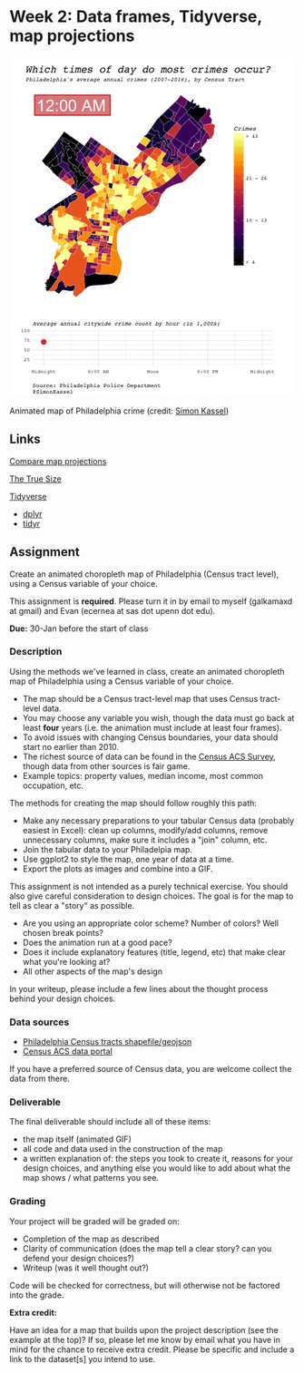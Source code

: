 # Week 2: Data frames, Tidyverse, map projections

![Philadelphia crime map](https://github.com/MUSA-620-Spring-2018/MUSA-620-Week-2/blob/master/phila_crime_sk.gif "Philadelphia crime map")

Animated map of Philadelphia crime (credit: [Simon Kassel](https://twitter.com/SimonKassel))


## Links

[Compare map projections](http://metrocosm.com/compare-map-projections.html)

[The True Size](https://thetruesize.com/)

[Tidyverse](https://www.tidyverse.org/)
- [dplyr](http://dplyr.tidyverse.org/)
- [tidyr](http://tidyr.tidyverse.org/)


## Assignment

Create an animated choropleth map of Philadelphia (Census tract level), using a Census variable of your choice.

This assignment is **required**. Please turn it in by email to myself (galkamaxd at gmail) and Evan (ecernea at sas dot upenn dot edu).

**Due:** 30-Jan before the start of class

### Description

Using the methods we've learned in class, create an animated choropleth map of Philadelphia using a Census variable of your choice.
- The map should be a Census tract-level map that uses Census tract-level data.
- You may choose any variable you wish, though the data must go back at least **four** years (i.e. the animation must include at least four frames).
- To avoid issues with changing Census boundaries, your data should start no earlier than 2010.
- The richest source of data can be found in the [Census ACS Survey](https://data2.nhgis.org/main), though data from other sources is fair game.
- Example topics: property values, median income, most common occupation, etc.

The methods for creating the map should follow roughly this path:
- Make any necessary preparations to your tabular Census data (probably easiest in Excel): clean up columns, modify/add columns, remove unnecessary columns, make sure it includes a "join" column, etc.
- Join the tabular data to your Philadelpia map.
- Use ggplot2 to style the map, one year of data at a time.
- Export the plots as images and combine into a GIF.

This assignment is not intended as a purely technical exercise. You should also give careful consideration to design choices. The goal is for the map to tell as clear a "story" as possible.
- Are you using an appropriate color scheme? Number of colors? Well chosen break points?
- Does the animation run at a good pace?
- Does it include explanatory features (title, legend, etc) that make clear what you're looking at?
- All other aspects of the map's design

In your writeup, please include a few lines about the thought process behind your design choices.

### Data sources

- [Philadelphia Census tracts shapefile/geojson](https://www.opendataphilly.org/dataset/census-tracts)
- [Census ACS data portal](https://data2.nhgis.org/main)

If you have a preferred source of Census data, you are welcome collect the data from there.

### Deliverable

The final deliverable should include all of these items:
- the map itself (animated GIF)
- all code and data used in the construction of the map
- a written explanation of: the steps you took to create it, reasons for your design choices, and anything else you would like to add about what the map shows / what patterns you see.

### Grading

Your project will be graded will be graded on:
- Completion of the map as described
- Clarity of communication (does the map tell a clear story? can you defend your design choices?)
- Writeup (was it well thought out?)

Code will be checked for correctness, but will otherwise not be factored into the grade.

**Extra credit:**

Have an idea for a map that builds upon the project description (see the example at the top)? If so, please let me know by email what you have in mind for the chance to receive extra credit. Please be specific and include a link to the dataset[s] you intend to use.
